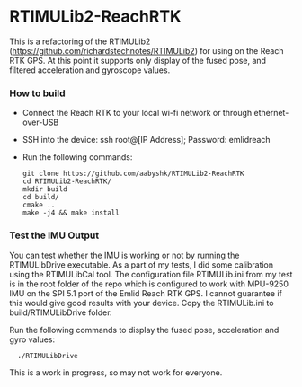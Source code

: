 # RTIMULib2-ReachRTK

This is a refactoring of the RTIMULib2 (https://github.com/richardstechnotes/RTIMULib2) for using on the Reach RTK GPS. At this point it supports only display of the fused pose, and filtered acceleration and gyroscope values.

### How to build
* Connect the Reach RTK to your local wi-fi network or through ethernet-over-USB
* SSH into the device: ssh root@[IP Address]; Password: emlidreach
* Run the following commands:

      git clone https://github.com/aabyshk/RTIMULib2-ReachRTK
      cd RTIMULib2-ReachRTK/
      mkdir build
      cd build/
      cmake ..
      make -j4 && make install

### Test the IMU Output
You can test whether the IMU is working or not by running the RTIMULibDrive executable. As a part of my tests, I did some calibration using the RTIMULibCal tool. The configuration file RTIMULib.ini from my test is in the root folder of the repo which is configured to work with MPU-9250 IMU on the SPI 5.1 port of the Emlid Reach RTK GPS. I cannot guarantee if this would give good results with your device. Copy the RTIMULib.ini to build/RTIMULibDrive folder.

Run the following commands to display the fused pose, acceleration and gyro values:

      ./RTIMULibDrive

This is a work in progress, so may not work for everyone.

